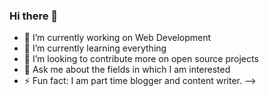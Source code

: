 ### Hi there 👋

- 🔭 I’m currently working on Web Development
- 🌱 I’m currently learning everything
- 👯 I’m looking to contribute more on open source projects
- 💬 Ask me about the fields in which I am interested
- ⚡ Fun fact: I am part time blogger and content writer.
-->
